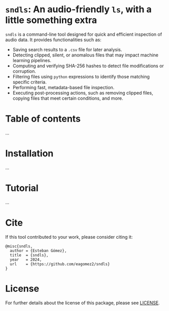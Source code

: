 # `sndls`: An audio-friendly `ls`, with a little something extra

`sndls` is a command-line tool designed for quick and efficient inspection of audio data. It provides functionalities such as:

- Saving search results to a `.csv` file for later analysis.
- Detecting clipped, silent, or anomalous files that may impact machine learning pipelines.
- Computing and verifying SHA-256 hashes to detect file modifications or corruption.
- Filtering files using `python` expressions to identify those matching specific criteria.
- Performing fast, metadata-based file inspection.
- Executing post-processing actions, such as removing clipped files, copying files that meet certain conditions, and more.

# Table of contents
...

# Installation
...

# Tutorial
...

# Cite
If this tool contributed to your work, please consider citing it:

```
@misc{sndls,
  author = {Esteban Gómez},
  title  = {sndls},
  year   = 2024,
  url    = {https://github.com/eagomez2/sndls}
}
```

# License
For further details about the license of this package, please see [LICENSE](LICENSE).
